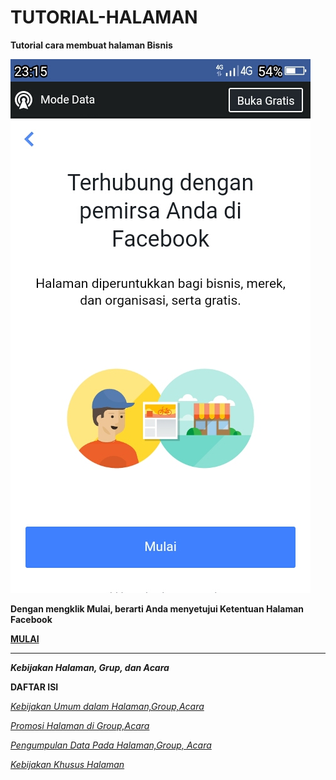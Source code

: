 # TUTORIAL-HALAMAN
**Tutorial cara membuat halaman Bisnis**

![img](https://github.com/Buat-Halaman-Bisnis-Kamu/TUTORIAL-HALAMAN/blob/master/Screenshot_2020-06-15-23-15-49.jpg)

**Dengan mengklik Mulai, berarti Anda menyetujui Ketentuan Halaman Facebook**

[**MULAI**](https://m.facebook.com/pages/creation/?ref_type=pages_tab_launch_point)

----

***Kebijakan Halaman, Grup, dan Acara***

**DAFTAR ISI**

[*Kebijakan Umum dalam Halaman,Group,Acara*](https://m.facebook.com/policies/pages_groups_events/policies)

[*Promosi Halaman di Group,Acara*](https://m.facebook.com/policies/pages_groups_events/promotions_on_pages_groups_and_events)

[*Pengumpulan Data Pada Halaman,Group, Acara*](https://m.facebook.com/policies/pages_groups_events/?_rdr#!/policies/pages_groups_events/collection_of_data)

[*Kebijakan Khusus Halaman*](https://m.facebook.com/policies/pages_groups_events/pages_specific_policies)
